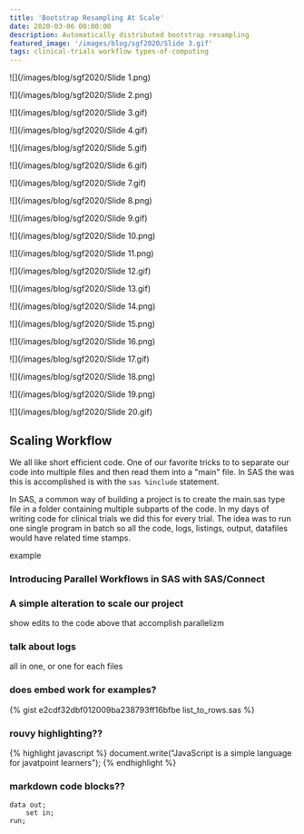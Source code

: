 ```yaml
---
title: 'Bootstrap Resampling At Scale'
date: 2020-03-06 00:00:00
description: Automatically distributed bootstrap resampling
featured_image: '/images/blog/sgf2020/Slide 3.gif'
tags: clinical-trials workflow types-of-computing
---
```


![](/images/blog/sgf2020/Slide 1.png)

![](/images/blog/sgf2020/Slide 2.png)

![](/images/blog/sgf2020/Slide 3.gif)

![](/images/blog/sgf2020/Slide 4.gif)

![](/images/blog/sgf2020/Slide 5.gif)

![](/images/blog/sgf2020/Slide 6.gif)

![](/images/blog/sgf2020/Slide 7.gif)

![](/images/blog/sgf2020/Slide 8.png)

![](/images/blog/sgf2020/Slide 9.gif)

![](/images/blog/sgf2020/Slide 10.png)

![](/images/blog/sgf2020/Slide 11.png)

![](/images/blog/sgf2020/Slide 12.gif)

![](/images/blog/sgf2020/Slide 13.gif)

![](/images/blog/sgf2020/Slide 14.png)

![](/images/blog/sgf2020/Slide 15.png)

![](/images/blog/sgf2020/Slide 16.png)

![](/images/blog/sgf2020/Slide 17.gif)

![](/images/blog/sgf2020/Slide 18.png)

![](/images/blog/sgf2020/Slide 19.png)

![](/images/blog/sgf2020/Slide 20.gif)






## Scaling Workflow
We all like short efficient code.  One of our favorite tricks to to separate our code into multiple files and then read them into a "main" file.  In SAS the was this is accomplished is with the ```sas %include``` statement.  

In SAS, a common way of building a project is to create the main.sas type file in a folder containing multiple subparts of the code.  In my days of writing code for clinical trials we did this for every trial. The idea was to run one single program in batch so all the code, logs, listings, output, datafiles would have related time stamps.  

example

### Introducing Parallel Workflows in SAS with SAS/Connect

### A simple alteration to scale our project

show edits to the code above that accomplish parallelizm

### talk about logs
all in one, or one for each files

### does embed work for examples?

{% gist e2cdf32dbf012009ba238793ff16bfbe list_to_rows.sas %}

### rouvy highlighting??
{% highlight javascript %}
document.write("JavaScript is a simple language for javatpoint learners");
{% endhighlight %}


### markdown code blocks??
``` sas
data out;
    set in;
run;
```